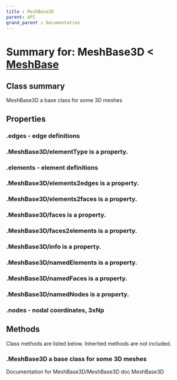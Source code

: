 ```yaml
---
title : MeshBase3D
parent: API
grand_parent : Documentation
---
```

# Summary for: **MeshBase3D**  < [MeshBase](MeshBase.html)

## Class summary

MeshBase3D a base class for some 3D meshes

## Properties

### .**edges** - edge definitions

### .MeshBase3D/**elementType** is a property.

### .**elements** - element definitions

### .MeshBase3D/**elements2edges** is a property.

### .MeshBase3D/**elements2faces** is a property.

### .MeshBase3D/**faces** is a property.

### .MeshBase3D/**faces2elements** is a property.

### .MeshBase3D/**info** is a property.

### .MeshBase3D/**namedElements** is a property.

### .MeshBase3D/**namedFaces** is a property.

### .MeshBase3D/**namedNodes** is a property.

### .**nodes** - nodal coordinates, 3xNp


## Methods

Class methods are listed below. Inherited methods are not included.

### .**MeshBase3D** a base class for some 3D meshes
Documentation for MeshBase3D/MeshBase3D
doc MeshBase3D


